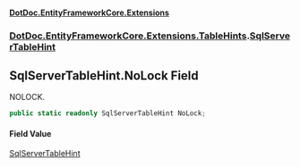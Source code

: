 #### [DotDoc\.EntityFrameworkCore\.Extensions](Home 'Home')
### [DotDoc\.EntityFrameworkCore\.Extensions\.TableHints](DotDoc.EntityFrameworkCore.Extensions.TableHints 'DotDoc\.EntityFrameworkCore\.Extensions\.TableHints').[SqlServerTableHint](SqlServerTableHint 'DotDoc\.EntityFrameworkCore\.Extensions\.TableHints\.SqlServerTableHint')

## SqlServerTableHint\.NoLock Field

NOLOCK\.

```csharp
public static readonly SqlServerTableHint NoLock;
```

#### Field Value
[SqlServerTableHint](SqlServerTableHint 'DotDoc\.EntityFrameworkCore\.Extensions\.TableHints\.SqlServerTableHint')